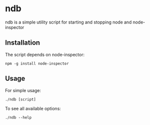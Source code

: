 ndb
===
ndb is a simple utility script for starting and stopping node and
node-inspector

Installation
------------
The script depends on node-inspector:

    npm -g install node-inspector

Usage
-----
For simple usage:

    ./ndb [script]

To see all available options:

    ./ndb --help